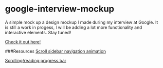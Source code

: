 # google-interview-mockup

A simple mock up a design mockup I made during my interview at Google. It is still a work in progess, I will be adding a lot more functionality and interactive elements. Stay tuned!


[Check it out here!](http://www.morganashley.me/projects/progress)

###Resources 
[Scroll sidebar navigation animation](http://jsfiddle.net/mekwall/up4nu/)

[Scrolling/reading progress bar](https://css-tricks.com/reading-position-indicator/)
